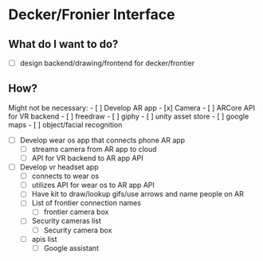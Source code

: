 # Decker/Fronier Interface
## What do I want to do?
- [ ]  design backend/drawing/frontend for decker/frontier

## How?
Might not be necessary:
	- [ ] Develop AR app
	  - [x] Camera
	- [ ] ARCore API for VR backend
	  - [ ] freedraw
	  - [ ] giphy
	  - [ ] unity asset store
	  - [ ] google maps
	  - [ ] object/facial recognition
- [ ] Develop wear os app that connects phone AR app
  - [ ] streams camera from AR app to cloud
  - [ ] API for VR backend to AR app API
- [ ] Develop vr headset app
  - [ ] connects to wear os
  - [ ] utilizes API for wear os to AR app API
  - [ ] Have kit to draw/lookup gifs/use arrows and name people on AR
  - [ ] List of frontier connection names
    - [ ] frontier camera box
  - [ ] Security cameras list
    - [ ] Security camera box
  - [ ] apis list
    - [ ] Google assistant

